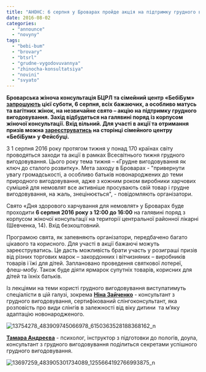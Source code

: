 ```yaml
---
title: "АНОНС: 6 серпня у Броварах пройде акція на підтримку грудного вигодовування"
date: 2016-08-02
categories: 
  - "announce"
  - "novyny"
tags: 
  - "bebi-bum"
  - "brovary"
  - "btsrl"
  - "grudne-vygodovuvannya"
  - "zhinocha-konsultatsiya"
  - "novini"
  - "svyato"
---
```


**Броварська жіноча консультація БЦРЛ та сімейний центр «БебіБум» [запрошують](https://www.facebook.com/events/113485489089546/) цієї суботи, 6 серпня, всіх бажаючих, а особливо матусь та вагітних жінок, на незвичайне свято – акцію на підтримку грудного вигодовування. Захід відбудеться на галявині поряд із корпусом жіночої консультації. Вхід вільний. Для участі в акції та отримання призів можна [зареєструватись](https://docs.google.com/forms/d/e/1FAIpQLSf8bWeReYFt5Qas361JCgJDEimOZFb4xb5j6qJwZGplvnNxBA/viewform?c=0&w=1) на сторінці сімейного центру «БебіБум» у Фейсбуці.**

З 1 серпня 2016 року протягом тижня у понад 170 країнах світу проводяться заходи та акції в рамках Всесвітнього тижня грудного вигодовування. Цього року тема тижня – «Грудне вигодовування як ключ до сталого розвитку». Мета заходу в Броварах - "привернути увагу громадськості, а особливо батьків новонароджених до теми природного вигодовування, адже з кожним роком виробники харчових сумішей для немовлят все активніше просувають свій товар і грудне вигодовування, на жаль, знецінюється", - повідомляють організатори.

Свято «Дня здорового харчування для немовлят» у Броварах буде проходити **6 серпня 2016 року з 12:00 до 16:00** на галявині поряд з корпусом жіночої консультації на території центральної районної лікарні (Шевченка, 14). Вхід безкоштовний.

Програмою свята, як запевняють організатори, передбачено багато цікавого та корисного. Для участі в акції бажаючі можуть зареєструватись. Це дасть можливість брати участь у розиграші призів від різних торгових марок – закордонних і вітчизняних – виробників товарів і їжі для дітей. Заплановано проведення святкової лотереї, флеш-мобу. Також буде діяти ярмарок супутніх товарів, корисних для дітей та їхніх батьків.

Із лекціями на теми користі грудного вигодовування виступатимуть спеціалісти в цій галузі, зокрема [**Ніна Зайченко**](https://www.facebook.com/milkblogger) - консультант з грудного вигодовування, сертифікований слінгоконсультант, яка розповість про види слінгів в залежності від віку дитини  та м’яку адаптацію новонародженого.

![13754278_483909745066978_6150363528188368162_n](https://mpz.brovary.org/wp-content/uploads/2016/08/13754278_483909745066978_6150363528188368162_n.jpg)

[**Тамара Андреєва**](https://www.facebook.com/profile.php?id=100008267615153&fref=ts) - психолог, інструктор з підготовки до пологів, доула, консультант з грудного вигодовування поділиться секретами успішного грудного вигодовування.

![13697259_483905301734089_1255664192766993875_n](https://mpz.brovary.org/wp-content/uploads/2016/08/13697259_483905301734089_1255664192766993875_n.jpg)
